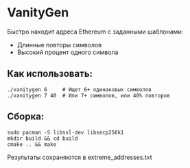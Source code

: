 # VanityGen

Быстро находит адреса Ethereum с заданными шаблонами:

- Длинные повторы символов
- Высокий процент одного символа

## Как использовать:
```
./vanitygen 6     # Ищет 6+ одинаковых символов
./vanitygen 7 40  # Или 7+ символов, или 40% повторов
```

## Сборка:
```
sudo pacman -S libssl-dev libsecp256k1
mkdir build && cd build
cmake .. && make
```

Результаты сохраняются в extreme_addresses.txt